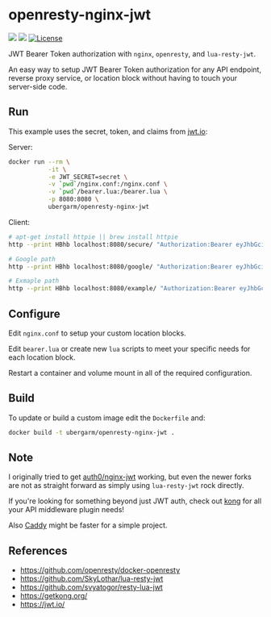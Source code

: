 openresty-nginx-jwt
===
[![](https://images.microbadger.com/badges/image/ubergarm/openresty-nginx-jwt.svg)](https://microbadger.com/images/ubergarm/openresty-nginx-jwt) [![](https://images.microbadger.com/badges/version/ubergarm/openresty-nginx-jwt.svg)](https://microbadger.com/images/ubergarm/openresty-nginx-jwt) [![License](https://img.shields.io/github/license/mashape/apistatus.svg)](https://github.com/ubergarm/openresty-nginx-jwt/blob/master/LICENSE)

JWT Bearer Token authorization with `nginx`, `openresty`, and `lua-resty-jwt`.

An easy way to setup JWT Bearer Token authorization for any API endpoint, reverse proxy service, or location block without having to touch your server-side code.

## Run
This example uses the secret, token, and claims from [jwt.io](https://jwt.io/):

Server:
```bash
docker run --rm \
           -it \
           -e JWT_SECRET=secret \
           -v `pwd`/nginx.conf:/nginx.conf \
           -v `pwd`/bearer.lua:/bearer.lua \
           -p 8080:8080 \
           ubergarm/openresty-nginx-jwt
```

Client:
```bash
# apt-get install httpie || brew install httpie
http --print HBhb localhost:8080/secure/ "Authorization:Bearer eyJhbGciOiJIUzI1NiIsInR5cCI6IkpXVCJ9.eyJzdWIiOiIxMjM0NTY3ODkwIiwibmFtZSI6IkpvaG4gRG9lIiwiYWRtaW4iOnRydWV9.TJVA95OrM7E2cBab30RMHrHDcEfxjoYZgeFONFh7HgQ"

# Google path 
http --print HBhb localhost:8080/google/ "Authorization:Bearer eyJhbGciOiJIUzI1NiIsInR5cCI6IkpXVCJ9.eyJzdWIiOiIxMjM0NTY3ODkwIiwibmFtZSI6IkpvaG4gRG9lIiwiYWRtaW4iOnRydWV9.TJVA95OrM7E2cBab30RMHrHDcEfxjoYZgeFONFh7HgQ"

# Exmaple path 
http --print HBhb localhost:8080/example/ "Authorization:Bearer eyJhbGciOiJIUzI1NiIsInR5cCI6IkpXVCJ9.eyJzdWIiOiIxMjM0NTY3ODkwIiwibmFtZSI6IkpvaG4gRG9lIiwiYWRtaW4iOnRydWV9.TJVA95OrM7E2cBab30RMHrHDcEfxjoYZgeFONFh7HgQ"


```


## Configure
Edit `nginx.conf` to setup your custom location blocks.

Edit `bearer.lua` or create new `lua` scripts to meet your specific needs for each location block.

Restart a container and volume mount in all of the required configuration.

## Build
To update or build a custom image edit the `Dockerfile` and:
```bash
docker build -t ubergarm/openresty-nginx-jwt .
```

## Note
I originally tried to get [auth0/nginx-jwt](https://github.com/auth0/nginx-jwt) working, but even the newer forks are not as straight forward as simply using `lua-resty-jwt` rock directly.

If you're looking for something beyond just JWT auth, check out [kong](https://getkong.org/) for all your API middleware plugin needs!

Also [Caddy](https://caddyserver.com/) might be faster for a simple project.

## References
* https://github.com/openresty/docker-openresty
* https://github.com/SkyLothar/lua-resty-jwt
* https://github.com/svyatogor/resty-lua-jwt
* https://getkong.org/
* https://jwt.io/

